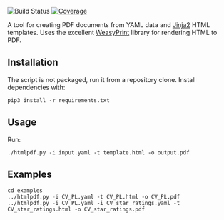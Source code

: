 ![Build Status][build-badge]
[![Coverage][coverage-badge]][coverage-url]

[build-badge]: https://github.com/pawel-slowik/htmlpdf/workflows/test-on-push/badge.svg
[coverage-badge]: https://codecov.io/gh/pawel-slowik/htmlpdf/branch/master/graph/badge.svg
[coverage-url]: https://codecov.io/gh/pawel-slowik/htmlpdf

A tool for creating PDF documents from YAML data and [Jinja2][jinja2] HTML
templates. Uses the excellent [WeasyPrint][weasyprint] library for rendering
HTML to PDF.

[jinja2]: https://palletsprojects.com/p/jinja/
[weasyprint]: https://weasyprint.org/

## Installation

The script is not packaged, run it from a repository clone. Install
dependencies with:

	pip3 install -r requirements.txt

## Usage

Run:

	./htmlpdf.py -i input.yaml -t template.html -o output.pdf

## Examples

	cd examples
	../htmlpdf.py -i CV_PL.yaml -t CV_PL.html -o CV_PL.pdf
	../htmlpdf.py -i CV_PL.yaml -i CV_star_ratings.yaml -t CV_star_ratings.html -o CV_star_ratings.pdf
